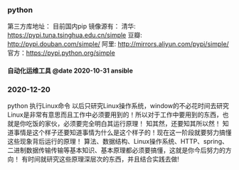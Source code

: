 ### python
第三方库地址：
目前国内pip 镜像源有：
清华: https://pypi.tuna.tsinghua.edu.cn/simple
豆瓣: http://pypi.douban.com/simple/
阿里: http://mirrors.aliyun.com/pypi/simple/
官方：https://pypi.python.org/simple

#### 自动化运维工具  @date 2020-10-31 ansible

### 2020-12-20
python 执行Linux命令
以后只研究Linux操作系统，window的不必花时间去研究
Linux是非常有意思而且工作中必须要用到的！所以对于工作中要用到的东西，也就是你吃饭的家伙，必须要完全明白其运行原理！
知其然，还要知其所以然！
知道事情是这个样子还要知道事情为什么是这个样子的！现在这一阶段就要努力搞懂这些现象背后运行的原理！
算法、数据结构、Linux操作系统、HTTP、spring、二进制数据传输传输等基本知识、基本原理都必须要搞懂，这就是你今后努力的方向！
有时间就研究这些原理深层次的东西，并且结合实践去做!




